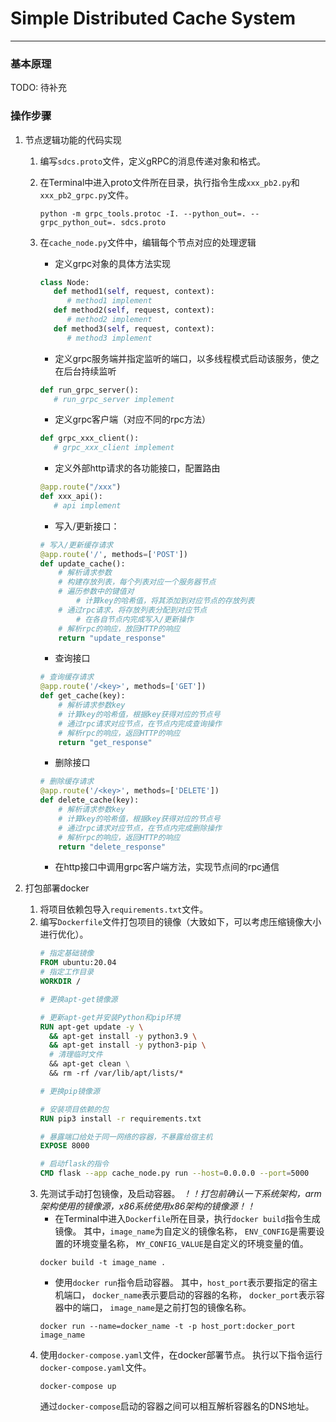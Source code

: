 # Simple Distributed Cache System

---
### 基本原理
TODO: 待补充

### 操作步骤

1. 节点逻辑功能的代码实现
   1. 编写`sdcs.proto`文件，定义gRPC的消息传递对象和格式。
   2. 在Terminal中进入proto文件所在目录，执行指令生成`xxx_pb2.py`和`xxx_pb2_grpc.py`文件。
       ```shell
      python -m grpc_tools.protoc -I. --python_out=. --grpc_python_out=. sdcs.proto
       ```
   3. 在`cache_node.py`文件中，编辑每个节点对应的处理逻辑
      - 定义grpc对象的具体方法实现
      ```python
      class Node:
         def method1(self, request, context):
            # method1 implement
         def method2(self, request, context):
            # method2 implement
         def method3(self, request, context):
            # method3 implement
      ```
      - 定义grpc服务端并指定监听的端口，以多线程模式启动该服务，使之在后台持续监听 
      ```python
      def run_grpc_server():
         # run_grpc_server implement
      ```
      - 定义grpc客户端（对应不同的rpc方法） 
      ```python
      def grpc_xxx_client():
         # grpc_xxx_client implement
      ```
      - 定义外部http请求的各功能接口，配置路由 
      ```python
      @app.route("/xxx")
      def xxx_api():
         # api implement
      ```
         - 写入/更新接口：
      ```python
      # 写入/更新缓存请求
      @app.route('/', methods=['POST'])
      def update_cache():
          # 解析请求参数
          # 构建存放列表，每个列表对应一个服务器节点
          # 遍历参数中的键值对
              # 计算key的哈希值，将其添加到对应节点的存放列表
          # 通过rpc请求，将存放列表分配到对应节点
              # 在各自节点内完成写入/更新操作
          # 解析rpc的响应，放回HTTP的响应
          return "update_response" 
      ```
         - 查询接口
      ```python
      # 查询缓存请求
      @app.route('/<key>', methods=['GET'])
      def get_cache(key):
          # 解析请求参数key
          # 计算key的哈希值，根据key获得对应的节点号
          # 通过rpc请求对应节点，在节点内完成查询操作
          # 解析rpc的响应，返回HTTP的响应
          return "get_response"
      ```
         - 删除接口
      ```python
      # 删除缓存请求
      @app.route('/<key>', methods=['DELETE'])
      def delete_cache(key):
          # 解析请求参数key
          # 计算key的哈希值，根据key获得对应的节点号
          # 通过rpc请求对应节点，在节点内完成删除操作
          # 解析rpc的响应，返回HTTP的响应
          return "delete_response"
      ```

      - 在http接口中调用grpc客户端方法，实现节点间的rpc通信

2. 打包部署docker
   1. 将项目依赖包导入`requirements.txt`文件。
   2. 编写`Dockerfile`文件打包项目的镜像（大致如下，可以考虑压缩镜像大小进行优化）。
      ```Dockerfile
      # 指定基础镜像
      FROM ubuntu:20.04
      # 指定工作目录
      WORKDIR /
   
      # 更换apt-get镜像源
   
      # 更新apt-get并安装Python和pip环境
      RUN apt-get update -y \
        && apt-get install -y python3.9 \
        && apt-get install -y python3-pip \
        # 清理临时文件
        && apt-get clean \
        && rm -rf /var/lib/apt/lists/*
   
      # 更换pip镜像源
   
      # 安装项目依赖的包
      RUN pip3 install -r requirements.txt
   
      # 暴露端口给处于同一网络的容器，不暴露给宿主机
      EXPOSE 8000
   
      # 启动flask的指令
      CMD flask --app cache_node.py run --host=0.0.0.0 --port=5000
      ```
   3. 先测试手动打包镜像，及启动容器。
      *！！打包前确认一下系统架构，arm架构使用的镜像源，x86系统使用x86架构的镜像源！！*
      - 在Terminal中进入`Dockerfile`所在目录，执行`docker build`指令生成镜像。
         其中，`image_name`为自定义的镜像名称，
         `ENV_CONFIG`是需要设置的环境变量名称，
         `MY_CONFIG_VALUE`是自定义的环境变量的值。
      ```shell
      docker build -t image_name .
      ```
      - 使用`docker run`指令启动容器。 
      其中，`host_port`表示要指定的宿主机端口，
      `docker_name`表示要启动的容器的名称，
      `docker_port`表示容器中的端口，
      `image_name`是之前打包的镜像名称。
       ```shell
       docker run --name=docker_name -t -p host_port:docker_port image_name
       ```
   4. 使用`docker-compose.yaml`文件，在docker部署节点。
      执行以下指令运行`docker-compose.yaml`文件。
      ```shell
      docker-compose up
      ```
      通过`docker-compose`启动的容器之间可以相互解析容器名的DNS地址。
   
